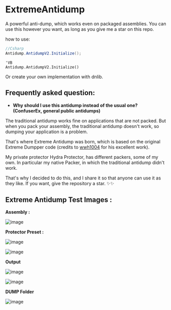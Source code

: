 # ExtremeAntidump
A powerful anti-dump, which works even on packaged assemblies. You can use this however you want, as long as you give me a star on this repo.

how to use: 

```C#
//Csharp
Antidump.AntidumpV2.Initialize();
```
```VB
'VB
Antidump.AntidumpV2.Initialize()
```

Or create your own implementation with dnlib.

## Frequently asked question:

- **Why should I use this antidump instead of the usual one? (ConfuserEx, general public antidumps)**

The traditional antidump works fine on applications that are not packed. But when you pack your assembly, the traditional antidump doesn't work, so dumping your application is a problem.

That's where Extreme Antidump was born, which is based on the original Extreme Dumpper code (credits to [wwh1004](https://github.com/wwh1004/ExtremeDumper) for his excellent work).

My private protector Hydra Protector, has different packers, some of my own. In particular my native Packer, in which the traditional antidump didn't work.

That's why I decided to do this, and I share it so that anyone can use it as they like. If you want, give the repository a star. ✨✨

## Extreme Antidump Test Images :

**Assembly :**

![image](https://github.com/user-attachments/assets/914805c2-264f-4cb3-bd7b-96c4e77dd6e8)

**Protector Preset :**

![image](https://github.com/user-attachments/assets/e3f7dad3-0245-45f8-91cb-2340c3800a10)

![image](https://github.com/user-attachments/assets/327d29e8-1cec-4be6-b638-ea8adb9cf7c5)

**Output**

![image](https://github.com/user-attachments/assets/4a7a8119-d644-43d2-829f-791ab00120ac)

![image](https://github.com/user-attachments/assets/dd586be2-c85c-4b01-a4f3-7efc3e6b6387)

**DUMP Folder**

![image](https://github.com/user-attachments/assets/27929fbd-a108-40b3-81ea-6cd00638f547)

